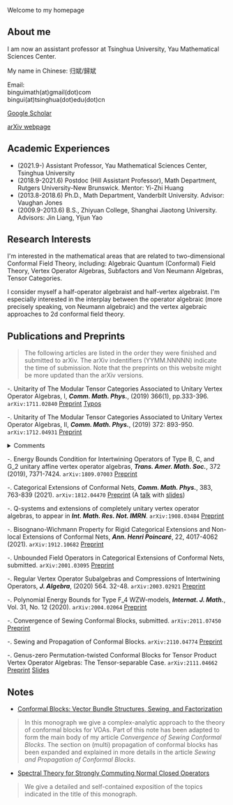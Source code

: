 Welcome to my homepage

## About me
I am now an assistant professor at Tsinghua University, Yau Mathematical Sciences Center.

My name in Chinese: 归斌/歸斌

Email: <br>
binguimath(at)gmail(dot)com <br>
bingui(at)tsinghua(dot)edu(dot)cn


[Google Scholar](https://scholar.google.com/citations?user=J1eHXH0AAAAJ&hl=en)

[arXiv webpage](https://arxiv.org/a/gui_b_1.html)


## Academic Experiences
- (2021.9-)  Assistant Professor, Yau Mathematical Sciences Center, Tsinghua University
- (2018.9-2021.6)  Postdoc (Hill Assistant Professor), Math Department, Rutgers University-New Brunswick. Mentor: Yi-Zhi Huang
- (2013.8-2018.6) Ph.D., Math Department, Vanderbilt University. Advisor: Vaughan Jones
- (2009.9-2013.6) B.S., Zhiyuan College, Shanghai Jiaotong University. Advisors: Jin Liang, Yijun Yao



##  Research Interests

I'm interested in the mathematical areas that are related to two-dimensional Conformal Field Theory, including:  Algebraic Quantum (Conformal) Field Theory, Vertex Operator Algebras, Subfactors and Von Neumann Algebras, Tensor Categories.

I consider myself a half-operator algebraist  and half-vertex algebraist. I'm especially interested in the interplay between the operator algebraic (more precisely speaking, von Neumann algebraic)  and the vertex algebraic approaches to 2d conformal field theory.

## Publications and Preprints 



> The following articles are listed in the order they were finished and submitted to arXiv. The arXiv indentifiers (YYMM.NNNNN) indicate the time of submission. Note that the preprints on this website might be more updated than the arXiv versions.

-. Unitarity of The Modular Tensor Categories Associated to Unitary Vertex Operator Algebras, I, ***Comm. Math. Phys.***, (2019) 366(1), pp.333-396. `arXiv:1711.02840` [Preprint](Files/2017_UU1.pdf) [Typos](Files/2017_UU1_Typos.pdf)

-. Unitarity of The Modular Tensor Categories Associated to Unitary Vertex Operator Algebras, II,  ***Comm. Math. Phys.***, (2019) 372: 893-950. `arXiv:1712.04931` [Preprint](Files/2017_UU2.pdf)

<details>
  <summary>Comments</summary>
  
  ## Heading
  1. A numbered
  2. list
     * With some
     * Sub bullets
</details>

 
-. Energy Bounds Condition for Intertwining Operators of Type B, C, and G_2
unitary affine vertex operator algebras,  ***Trans. Amer. Math. Soc.***</ins>, 372 (2019), 7371-7424. `arXiv:1809.07003` [Preprint](Files/2018_BCG.pdf)



-. Categorical Extensions of Conformal Nets, ***Comm. Math. Phys.***, 383, 763-839 (2021). `arXiv:1812.04470` [Preprint](Files/2018_CE.pdf) (A [talk](https://www.youtube.com/watch?v=E-05-DkG2xc) with [slides](Files/2021_Categorical_Extensions_MPPM.pdf))

-. Q-systems and extensions of completely unitary vertex operator algebras, to appear in ***Int. Math. Res. Not. IMRN***. `arXiv:1908.03484` [Preprint](Files/2019_Ext.pdf)

-. Bisognano-Wichmann Property for Rigid Categorical Extensions and Non-local Extensions of Conformal Nets, ***Ann. Henri Poincaré***, 22, 4017-4062 (2021). `arXiv:1912.10682` [Preprint](Files/2019_Bisognano-Wichmann.pdf)

-. Unbounded Field Operators in Categorical Extensions of Conformal Nets, submitted. `arXiv:2001.03095` [Preprint](Files/2020_Strong-Braiding.pdf)

-. Regular Vertex Operator Subalgebras and Compressions of Intertwining Operators, ***J. Algebra***, (2020) 564. 32-48. `arXiv:2003.02921` [Preprint](Files/2020_Compressions.pdf)

-. Polynomial Energy Bounds for Type F_4 WZW-models, ***Internat. J. Math.***, Vol. 31, No. 12 (2020). `arXiv:2004.02064` [Preprint](Files/2020_F4.pdf)

-. Convergence of Sewing Conformal Blocks, submitted. `arXiv:2011.07450`  [Preprint](Files/2020_Sewing.pdf)

-. Sewing and Propagation of Conformal Blocks. `arXiv:2110.04774`  [Preprint](Files/2021_Propagation.pdf)

-. Genus-zero Permutation-twisted Conformal Blocks for Tensor Product Vertex Operator Algebras: The Tensor-separable Case.  `arXiv:2111.04662`  [Preprint](Files/2021_Permutation.pdf)  [Slides](Files/2021_BIRS.pdf)


## Notes

- [Conformal Blocks: Vector Bundle Structures, Sewing, and Factorization](Files/2020_Conformal_Blocks.pdf) 


> In this monograph we give a complex-analytic approach to the theory of conformal blocks for VOAs. Part of this note has been adapted to form the main body of my article *Convergence of Sewing Conformal Blocks*. The section on (multi) propagation of conformal blocks has been expanded and explained in more details in the article *Sewing and Propagation of Conformal Blocks*.

- [Spectral Theory for Strongly Commuting Normal Closed Operators](Files/2021_Spectral.pdf) 


> We give a detailed and self-contained exposition of the topics indicated in the title of this monograph.

